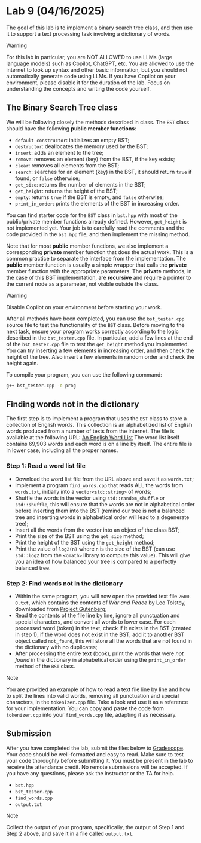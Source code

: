 # Lab 9 (04/16/2025)

The goal of this lab is to implement a binary search tree class,
and then use it to support a text processing task involving
a dictionary of words. 

> [!WARNING]
> For this lab in particular, you are NOT ALLOWED to use LLMs (large language models)
> such as Copilot, ChatGPT, etc.  You are allowed to use the internet to look
> up syntax and other basic information, but you should not automatically
> generate code using LLMs.  If you have Copilot on your environment,
> please disable it for the duration of the lab.  Focus on understanding
> the concepts and writing the code yourself.

## The Binary Search Tree class

We will be following closely the methods described in class.  The 
`BST` class should have the following **public member functions**:

- `default constructor`: initializes an empty BST;
- `destructor`: deallocates the memory used by the BST;
- `insert`: adds an element to the tree;
- `remove`: removes an element (key) from the BST, if the key exists;
- `clear`: removes all elements from the BST;
- `search`: searches for an element (key) in the BST, it should return
    `true` if found, or `false` otherwise;
- `get_size`: returns the number of elements in the BST;
- `get_height`: returns the height of the BST;
- `empty`: returns `true` if the BST is empty, and `false` otherwise;
- `print_in_order`: prints the elements of the BST in increasing order.

You can find starter code for the `BST` class in `bst.hpp`
with most of the public/private member functions already defined.
However, `get_height` is not implemented yet.  Your job is to carefully 
read the comments and the code provided 
in the `bst.hpp` file, and then implement the missing method.

Note that for most **public** member functions, we also implement
a corresponding **private** member function that does the actual work.
This is a common practice to separate the interface
from the implementation.  The **public** member function is
usually a simple wrapper that calls the **private** member function
with the appropriate parameters.  The **private** methods, 
in the case of this BST implementation, are **recursive**
and require a pointer to the current node as a parameter,
not visible outside the class.

> [!WARNING]
> Disable Copilot on your environment before starting your work.

After all methods have been completed, you can use the 
`bst_tester.cpp` source file to test the functionality of 
the `BST` class.  Before moving to the next task, ensure 
your program works correctly according to the logic described 
in the `bst_tester.cpp` file.  In particular, add a few lines
at the end of the `bst_tester.cpp` file to test the `get_height`
method you implemented.  You can try inserting a few elements
in increasing order, and then check the height of the tree.
Also insert a few elements in random order and check the height again.

To compile your program, you can use the following command:

```bash
g++ bst_tester.cpp -o prog
```

## Finding words not in the dictionary

The first step is to implement a program that uses the `BST` class to store 
a collection of English words. This collection is an alphabetized list of 
English words produced from a number of texts from the internet. 
The file is available at the following URL: 
[An English Word List](https://websites.umich.edu/~jlawler/wordlist.html)
The word list itself contains 69,903 words and each word is on a line by 
itself. The entire file is in lower case, including all the proper names.

### Step 1: Read a word list file

- Download the word list file from the URL above and save it as `words.txt`;
- Implement a program `find_words.cpp` that reads ALL the words from `words.txt`, initially into a `vector<std::string>` of words;
- Shuffle the words in the vector using `std::random_shuffle` or `std::shuffle`, this will ensure that the words are not in alphabetical order before inserting them into the BST (remind our tree is not a balanced tree and inserting words in alphabetical order will lead to a degenerate tree);
- Insert all the words from the vector into an object of the class BST;
- Print the size of the BST using the `get_size` method;
- Print the height of the BST using the `get_height` method;
- Print the value of `log2(n)` where `n` is the size of the BST (can use `std::log2` from the `<cmath>` library to compute this value). This will give you an idea of how balanced your tree is compared to a perfectly balanced tree.

### Step 2: Find words not in the dictionary

- Within the same program, you will now open the provided text file `2600-0.txt`, which contains the contents of *War and Peace* by Leo Tolstoy, downloaded from [Project Gutenberg](https://www.gutenberg.org/ebooks/2600);
- Read the contents of the file line by line, ignore all punctuation and special characters, and convert all words to lower case. For each processed word (token) in the text, check if it exists in the BST (created in step 1), if the word does not exist in the BST, add it to another BST object called `not_found`, this will store all the words that are not found in the dictionary with no duplicates;
- After processing the entire text (book), print the words that were *not found* in the dictionary in alphabetical order using the `print_in_order` method of the `BST` class.

>[!NOTE]
> You are provided an example of how to read a text file line by line and how to split the lines into valid words, removing all punctuation and special characters, in the `tokenizer.cpp` file.  Take a look and use it as a reference for your implementation.  You can copy and paste the code from `tokenizer.cpp` into your `find_words.cpp` file, adapting it as necessary.

## Submission

After you have completed the lab, submit the files below 
to [Gradescope](https://gradescope.com).  Your code should be well-formatted 
and easy to read.  Make sure to test your code thoroughly before 
submitting it.  You must be present in the lab to receive the 
attendance credit.  No remote submissions will be accepted.
If you have any questions, please ask the instructor or the TA for help.

- `bst.hpp`
- `bst_tester.cpp`
- `find_words.cpp`
- `output.txt`

> [!NOTE]
> Collect the output of your program, specifically, the output of Step 1 and Step 2 above, and save it in a file called `output.txt`.
